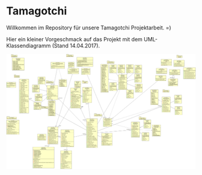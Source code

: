 # Tamagotchi

Willkommen im Repository für unsere Tamagotchi Projektarbeit. =)

Hier ein kleiner Vorgeschmack auf das Projekt mit dem UML-Klassendiagramm (Stand 14.04.2017).

<img src="Images/UML_Class_Diagramm.png" alt="" />

